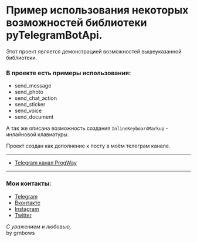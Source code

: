 # Пример использования некоторых возможностей библиотеки pyTelegramBotApi.

Этот проект является демонстрацией возможностей вышеуказанной библиотеки.

### В проекте есть примеры использования:
* send_message
* send_photo
* send_chat_action
* send_sticker
* send_voice
* send_document

А так же описана возможность создания `InlineKeyboardMarkup` - инлайновой клавиатуры. 

Проект создан как дополнение к посту в моём телеграм канале.

---
* [Telegram канал ProgWay](https://t.me/prog_way_blog)

---

### Мои контакты:
* [Telegram](https://t.me/grnbows) </br>
* [Вконтакте](https://vk.com/grnbows) </br>
* [Instagram](https://www.instagram.com/grnbows) </br>
* [Twitter](https://twitter.com/grnbows) </br>

<i>С уважением и любовью,</i></br> by grnbows